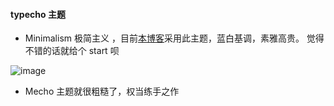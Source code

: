 #### typecho 主题

- Minimalism 极简主义 ，目前[本博客](https://yanghuaqiang.com)采用此主题，蓝白基调，素雅高贵。
觉得不错的话就给个 start 呗

![image](https://yanghuaqiang.com/usr/themes/Minimalism/img/20171228121710.png)


- Mecho 主题就很粗糙了，权当练手之作
